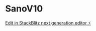 # SanoV10

[Edit in StackBlitz next generation editor ⚡️](https://stackblitz.com/~/github.com/scoshields/SanoV10)